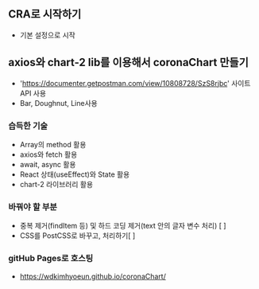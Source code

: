 ## CRA로 시작하기 
- 기본 설정으로 시작

## axios와 chart-2 lib를 이용해서 coronaChart 만들기
- 'https://documenter.getpostman.com/view/10808728/SzS8rjbc' 사이트 API 사용
- Bar, Doughnut, Line사용

### 습득한 기술
- Array의 method 활용
- axios와 fetch 활용
- await, async 활용
- React 상태(useEffect)와 State 활용
- chart-2 라이브러리 활용

### 바꿔야 할 부분
- 중복 제거(findItem 등) 및 하드 코딩 제거(text 안의 글자 변수 처리) [ ]
- CSS를 PostCSS로 바꾸고, 처리하기[ ]

### gitHub Pages로 호스팅
- https://wdkimhyoeun.github.io/coronaChart/

